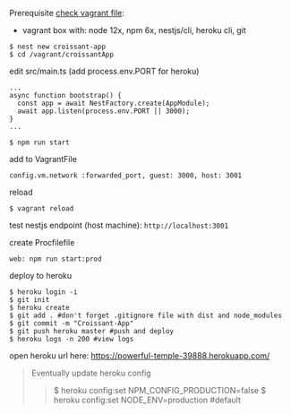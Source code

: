 Prerequisite [check vagrant file](vagrant.md):
* vagrant box with: node 12x, npm 6x, nestjs/cli, heroku cli, git

```
$ nest new croissant-app
$ cd /vagrant/croissantApp
```

edit src/main.ts (add process.env.PORT for heroku)

```
...
async function bootstrap() {
  const app = await NestFactory.create(AppModule);
  await app.listen(process.env.PORT || 3000);
}
...
```

```
$ npm run start
```

add to VagrantFile

```
config.vm.network :forwarded_port, guest: 3000, host: 3001
```

reload

```
$ vagrant reload
```

test nestjs endpoint (host machine): ```http://localhost:3001```

create Procfilefile

```
web: npm run start:prod
```

deploy to heroku

```
$ heroku login -i
$ git init
$ heroku create
$ git add . #don't forget .gitignore file with dist and node_modules
$ git commit -m "Croissant-App"
$ git push heroku master #push and deploy
$ heroku logs -n 200 #view logs
```

open heroku url here: https://powerful-temple-39888.herokuapp.com/

> Eventually update heroku config
>> $ heroku config:set NPM_CONFIG_PRODUCTION=false
>> $ heroku config:set NODE_ENV=production #default

